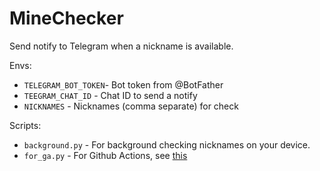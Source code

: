 # MineChecker

Send notify to Telegram when a nickname is available.

Envs:
- `TELEGRAM_BOT_TOKEN`- Bot token from @BotFather
- `TEEGRAM_CHAT_ID` - Chat ID to send a notify
- `NICKNAMES` - Nicknames (comma separate) for check


Scripts:
- `background.py` - For background checking nicknames on your device.
- `for_ga.py` - For Github Actions, see [this](.github/workflows/checker.yml)
